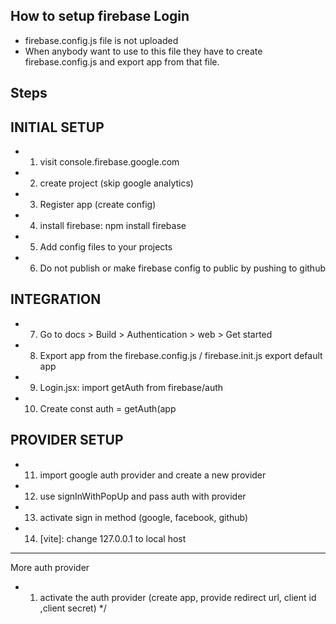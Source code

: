 ## How to setup firebase Login 

- firebase.config.js file is not uploaded 
- When anybody want to use to this file they have to create firebase.config.js and export app from that file.


##  Steps 



INITIAL SETUP
 ------------------
 * 1. visit console.firebase.google.com
 * 2. create project (skip google analytics)
 * 3. Register app (create config)
 * 4. install firebase: npm install firebase
 * 5. Add config files to your projects
 * 6. Do not publish or make firebase config to public by pushing to github
 
 INTEGRATION
 ------------- 
 * 7. Go to docs > Build > Authentication > web > Get started
 * 8. Export app from the firebase.config.js / firebase.init.js export default app
 * 9. Login.jsx: import getAuth from firebase/auth
 * 10. Create const auth = getAuth(app

  PROVIDER SETUP
  -----------------
 * 11. import google auth provider and create a new provider
 * 12. use signInWithPopUp and pass auth with provider
 * 13. activate sign in method (google, facebook, github)
 * 14. [vite]: change 127.0.0.1 to local host
 

  -------------
  More auth provider 
 * 1. activate the auth provider (create app, provide redirect url, client id ,client secret)
 */
